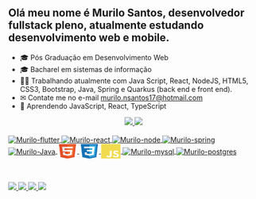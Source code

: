 ## Olá meu nome é Murilo Santos, desenvolvedor fullstack pleno, atualmente estudando desenvolvimento web e mobile.

- 🎓 Pós Graduação em Desenvolvimento Web
- 🎓 Bacharel em sistemas de informação
- 👨‍💻 Trabalhando atualmente com Java Script, React, NodeJS, HTML5, CSS3, Bootstrap, Java, Spring e Quarkus (back end e front end). 
- ✉ Contate me no e-mail murilo.nsantos17@hotmail.com 
- 📘 Aprendendo JavaScript, React, TypeScript 

<div align="center">
  <a href="https://github.com/MuriloNSantos17">
  <img height="180em" src="https://github-readme-stats.vercel.app/api?username=MuriloNSantos17&show_icons=true&theme=dracula&include_all_commits=true&count_private=true"/>
  <img height="180em" src="https://github-readme-stats.vercel.app/api/top-langs/?username=MuriloNSantos17&layout=compact&langs_count=7&theme=dracula"/>
</div>
<div style="display: inline_block"><br>  
   <img align="center" alt="Murilo-flutter" height="30" width="40" src="https://cdn.jsdelivr.net/gh/devicons/devicon/icons/flutter/flutter-plain.svg">
  <img align="center" alt="Murilo-react" height="30" width="40" src="https://cdn.jsdelivr.net/gh/devicons/devicon/icons/react/react-original.svg" />
  <img align="center" alt="Murilo-node" height="30" width="40" src="https://cdn.jsdelivr.net/gh/devicons/devicon/icons/nodejs/nodejs-plain.svg">
  <img align="center" alt="Murilo-spring" height="30" width="40" src="https://cdn.jsdelivr.net/gh/devicons/devicon/icons/spring/spring-original.svg" />
  <img align="center" alt="Murilo-Java" height="30" width="40" src="https://cdn.jsdelivr.net/gh/devicons/devicon/icons/java/java-original.svg">
  <img align="center" alt="Murilo-HTML" height="30" width="40" src="https://raw.githubusercontent.com/devicons/devicon/master/icons/html5/html5-original.svg">
  <img align="center" alt="Murilo-CSS" height="30" width="40" src="https://raw.githubusercontent.com/devicons/devicon/master/icons/css3/css3-original.svg">
  <img align="center" alt="Murilo-Js" height="30" width="40" src="https://raw.githubusercontent.com/devicons/devicon/master/icons/javascript/javascript-plain.svg"> 
  <img align="center" alt="Murilo-mysql" height="30" width="40" src="https://cdn.jsdelivr.net/gh/devicons/devicon/icons/mysql/mysql-original.svg">
  <img align="center" alt="Murilo-postgres" height="30" width="40" src="https://cdn.jsdelivr.net/gh/devicons/devicon/icons/postgresql/postgresql-original.svg">
</div>  
  
##
  
<div style="display: inline_block"> <br>
  
  
  <a href="https://www.facebook.com/murilo.nsantos17/" target="_blank">
    <img src="https://img.shields.io/badge/Facebook-1877F2?style=for-the-badge&logo=facebook&logoColor=white" target="_blank">
  </a>
  
  <a href="https://api.whatsapp.com/send?phone=5541995853913" target="_blank">
    <img src="https://img.shields.io/badge/WhatsApp-25D366?style=for-the-badge&logo=whatsapp&logoColor=white" target="_blank">
  </a>
  
  <a href="https://www.linkedin.com/in/murilo-nunes-dos-santos-3422a0140/" target="_blank">
    <img src="https://img.shields.io/badge/LinkedIn-0077B5?style=for-the-badge&logo=linkedin&logoColor=white" target="_blank">
  </a>
  
  <a href="https://www.instagram.com/murilo.nsantos/" target="_blank">
    <img src="https://img.shields.io/badge/Instagram-E4405F?style=for-the-badge&logo=instagram&logoColor=white" target="_blank">
  </a>
  
  	
   
</div>
  
  


